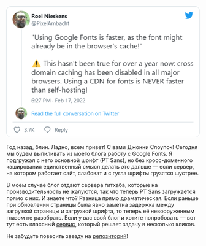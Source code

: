 ﻿[![Твит](snap-tweet-PixelAmbacht-1494272370076536840.png)](https://twitter.com/PixelAmbacht/status/1494272370076536840)

Год назад, блин. Ладно, всем привет! С вами Джонни Слоупок! Сегодня мы будем выпиливать из моего блога работу с Google Fonts. Я подгружал с него основной шрифт (PT Sans), но без кросс-доменного кэширования единственный смысл делать это дальше — если сервер, на котором работает сайт, слабоват и с гугла шрифты грузятся шустрее. 

В моем случае блог отдают сервера гитхаба, которые на производительность не жалуются, так что теперь PT Sans загружается прямо с них. И знаете что? Разница прямо драматическая. Если раньше при обновлении страницы была явно заметна задержка между загрузкой страницы и загрузкой шрифта, то теперь её невооруженным глазом не разобрать. Если у вас свой блог и хотите попробовать — вот тут есть классный [сервис](https://google-webfonts-helper.herokuapp.com/fonts), который решает задачу в несколько кликов.

Не забудьте повесить звезду на [репозиторий](https://github.com/majodev/google-webfonts-helper)!